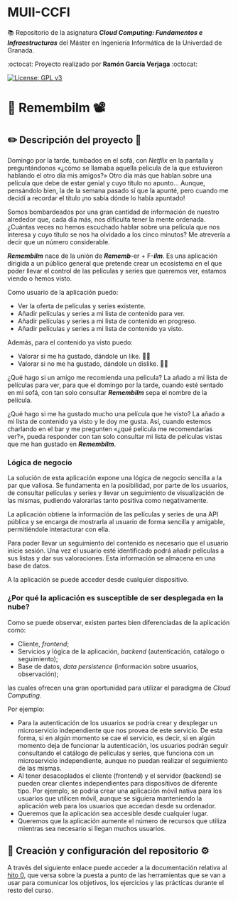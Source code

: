# MUII-CCFI
:books: Repositorio de la asignatura ***Cloud Computing: Fundamentos e Infraestructuras*** del Máster en Ingeniería Informática de la Univerdad de Granada.

:octocat: Proyecto realizado por **Ramón García Verjaga** :octocat:

[![License: GPL v3](https://img.shields.io/badge/License-GPLv3-blue.svg)](https://www.gnu.org/licenses/gpl-3.0)

# 🍿 Remembilm 📽️

## ✏️ Descripción del proyecto 📜

Domingo por la tarde, tumbados en el sofá, con *Netflix* en la pantalla y preguntándonos «¿cómo se llamaba aquella película de la que estuvieron hablando el otro día mis amigos?» Otro día más que hablan sobre una película que debe de estar genial y cuyo título no apunto... Aunque, pensándolo bien, la de la semana pasado sí que la apunté, pero cuando me decidí a recordar el título ¡no sabía dónde lo había apuntado!

Somos bombardeados por una gran cantidad de información de nuestro alrededor que, cada día más, nos dificulta tener la mente ordenada. ¿Cuántas veces no hemos escuchado hablar sobre una película que nos interesa y cuyo título se nos ha olvidado a los cinco minutos? Me atrevería a decir que un número considerable.

***Remembilm*** nace de la unión de ***Rememb***-er + F-***ilm***. Es una aplicación dirigida a un público general que pretende crear un ecosistema en el que poder llevar el control de las películas y series que queremos ver, estamos viendo o hemos visto.

Como usuario de la aplicación puedo:
- Ver la oferta de películas y series existente.
- Añadir películas y series a mi lista de contenido para ver.
- Añadir películas y series a mi lista de contenido en progreso.
- Añadir películas y series a mi lista de contenido ya visto.

Además, para el contenido ya visto puedo:
- Valorar si me ha gustado, dándole un like. 👍🏽
- Valorar si no me ha gustado, dándole un dislike. 👎🏽

¿Qué hago si un amigo me recomienda una película? La añado a mi lista de películas para ver, para que el domingo por la tarde, cuando esté sentado en mi sofá, con tan solo consultar ***Remembilm*** sepa el nombre de la película.

¿Qué hago si me ha gustado mucho una película que he visto? La añado a mi lista de contenido ya visto y le doy me gusta. Así, cuando estemos charlando en el bar y me pregunten «¿qué película me recomendarías ver?», pueda responder con tan solo consultar mi lista de películas vistas que me han gustado en ***Remembilm***.

### Lógica de negocio

La solución de esta aplicación expone una lógica de negocio sencilla a la par que valiosa. Se fundamenta en la posibilidad, por parte de los usuarios, de consultar películas y series y llevar un seguimiento de visualización de las mismas, pudiendo valorarlas tanto positiva como negativamente.

La aplicación obtiene la información de las películas y series de una API pública y se encarga de mostrarla al usuario de forma sencilla y amigable, permitiéndole interacturar con ella. 

Para poder llevar un seguimiento del contenido es necesario que el usuario inicie sesión. Una vez el usuario esté identificado podrá añadir películas a sus listas y dar sus valoraciones. Esta información se almacena en una base de datos.

A la aplicación se puede acceder desde cualquier dispositivo.

### ¿Por qué la aplicación es susceptible de ser desplegada en la nube?

Como se puede observar, existen partes bien diferenciadas de la aplicación como: 
- Cliente, *frontend*;
- Servicios y lógica de la aplicación, *backend* (autenticación, catálogo o seguimiento);
- Base de datos, *data persistence* (información sobre usuarios, observación);

las cuales ofrecen una gran oportunidad para utilizar el paradigma de *Cloud Computing*.

Por ejemplo:
- Para la autenticación de los usuarios se podría crear y desplegar un microservicio independiente que nos provea de este servicio. De esta forma, si en algún momento se cae el servicio, es decir, si en algún momento deja de funcionar la autenticación, los usuarios podrán seguir consultando el catálogo de películas y series, que funciona con un microservicio independiente, aunque no puedan realizar el seguimiento de las mismas.  
- Al tener desacoplados el cliente (frontend) y el servidor (backend) se pueden crear clientes independientes para dispositivos de diferente tipo. Por ejemplo, se podría crear una aplicación móvil nativa para los usuarios que utilicen móvil, aunque se siguiera manteniendo la aplicación web para los usuarios que accedan desde su ordenador.
- Queremos que la aplicación sea accesible desde cualquier lugar.
- Queremos que la aplicación aumente el número de recursos que utiliza mientras sea necesario si llegan muchos usuarios.


## :wrench: Creación y configuración del repositorio :gear:
A través del siguiente enlace puede acceder a la documentación relativa al [hito 0](docs/Hito-0/Hito-0.md), que versa sobre la puesta a punto de las herramientas que se van a usar para comunicar los objetivos, los ejercicios y las prácticas durante el resto del curso.
